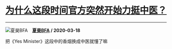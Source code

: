 # [为什么这段时间官方突然开始力挺中医？](https://www.zhihu.com/answer/1087255029)

-----------------------------------------------------------------

![夏昊BFA](https://pic1.zhimg.com/v2-597e999db392a3b62d92a966cc80b8a2.jpg?source=1940ef5c "夏昊BFA")&emsp;**[夏昊BFA](https://www.zhihu.com/people/xiahao) / 2020-03-18**

把《Yes Minister》这段中的香烟换成中医就懂了嘛









